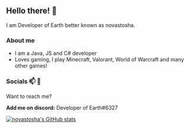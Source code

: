 ## Hello there! 👋

I am Developer of Earth better known as novastosha.

### About me

  - I am a Java, JS and C# developer
  - Loves gaming, I play Minecraft, Valorant, World of Warcraft and many other games!

### Socials 📫 💬

  Want to reach me?
  
  **Add me on discord:** Developer of Earth#6327


[![novastosha's GitHub stats](https://github-readme-stats.vercel.app/api?username=novastosha)](https://github.com/novastosha/github-readme-stats)  
